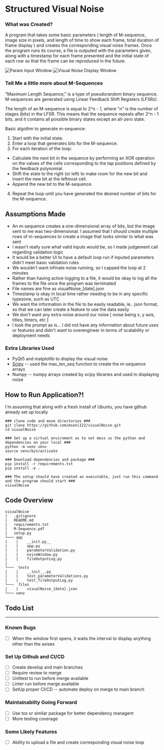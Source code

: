 # Structured Visual Noise 

### What was Created?
A program that takes some basic parameters ( length of M-sequence, image size in pixels, and length of time to show each frame, total duration of frame display ) and creates the corresponding visual noise frames. Once the program runs its course, a file is outputed with the parameters given, along with a timestamp for each frame presented and the initial state of each row so that the frame can be reproduced in the future.

![Param Input Window](https://github.com/msoni122/visualNoise/assets/36343747/cfcdbef1-1694-4db8-8a19-21b02d1144d0)
![Visual Noise Display Window](https://github.com/msoni122/visualNoise/assets/36343747/1c259302-dc47-4885-980c-9d6f02df7fe8)

### Tell Me a little more about M-Sequences
"Maximum Length Sequence," is a type of pseudorandom binary sequence. M-sequences are generated using Linear Feedback Shift Registers (LFSRs). 

The length of an M-sequence is equal to 2^n - 1, where "n" is the number of stages (bits) in the LFSR. This means that the sequence repeats after 2^n - 1 bits, and it contains all possible binary states except an all-zero state.

Basic algothm to generate m-sequence:
1. Start with the initial state.
2. Enter a loop that generates bits for the M-sequence.
3. For each iteration of the loop:
- Calculate the next bit in the sequence by performing an XOR operation on the values of the cells corresponding to the tap positions defined by the feedback polynomial.
- Shift the state to the right (or left) to make room for the new bit and insert the new bit at the leftmost cell.
- Append the new bit to the M-sequence.
4. Repeat the loop until you have generated the desired number of bits for the M-sequence.

## Assumptions Made
- An m-sequence creates a one-dimensional array of bits, but the image sent to me was two-dimensional. I assumed that I should create multiple rows of m-sequences to create a image that looks similar to what was sent
- I wasn't really sure what valid inputs would be, so I made judgement call regarding validation logic
- It would be a better UI to have a default loop run if inputed parameters didn't meet basic validation rules
- We wouldn't want infinate noise running, so I capped the loop at 2 minutes
- Rather than having active logging to a file, it would be okay to log all the frames to the file once the program was terminated
- File names are fine as visualNoise_[date].json 
- Timestamp is okay in local time rather needing to be in any specific typezone, such as UTC
- We want the information in the file to be easily readable, ie.. json format, so that we can later create a feature to use the data easily
- We don't want any extra noise around our noise [ noise being x, y axis, titles, timers, etc ]
- I took the prompt as is... I did not have any information about future uses or features and didn't want to overengineer in terms of scalability or deployment needs

### Extra Libraries Used
- PyQt5 and matplotlib to display the visual noise
- [Scipy](https://docs.scipy.org/doc/scipy/reference/generated/scipy.signal.max_len_seq.html) -- used the max_len_seq function to create the m-sequence arrays
- Numpy -- numpy arrays created by scipy libraries and used in displaying noise

## How to Run Application?!
I'm assuming that along with a fresh install of Ubuntu, you have github already set up locally
```
### clone code and move directories ###
git clone https://github.com/msoni122/visualNoise.git
cd visualNoise

### Set up a virtual enviroment as to not mess us the python and dependencies on your local ###
python -m venv venv
source venv/bin/activate

### Download dependencies and package ###
pip install -r requirements.txt
pip install -e .

### The setup should have created an executable, just run this command and the program should start ###
visualNoise
```

## Code Overview
```
visualNoise
|   .gitignore
|   README.md
|   requirements.txt
|   M-Sequence.pdf
|   setup.py
└─── app
|    |    __init.py__
|    |    app.py
|    |    parameterValidation.py
|    |    noiseWindow.py
|    |    fileOutputLog.py
|
└───  tests
|    |    __init__.py
|    |    test_parameterValidations.py
|    |    test_fileOutputLog.py
└───  files
|    |    visualNoise_{date}.json
└─── venv
```

## Todo List
---
### Known Bugs
- [ ] When the window first opens, it waits the interval to display anything other than the axises

### Set Up Github and CI/CD
- [ ] Create develop and main branches
- [ ] Require review to merge
- [ ] Unittest to run before merge available
- [ ] Linter run before merge available
- [ ] SetUp proper CI/CD -- automate deploy on merge to main branch

### Maintainabilty Going Forward
- [ ] Use tox or similar package for better dependency managent
- [ ] More testing coverage

### Some Likely Features
- [ ] Ability to upload a file and create corresponding visual noise loop
